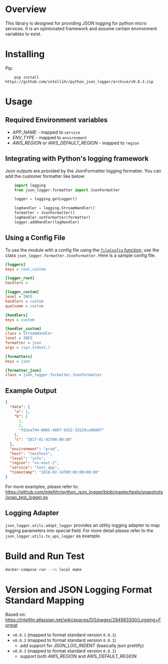 # Overview

This library is designed for providing JSON logging for python micro services.
It is an opinionated framework and assume certain environment variables to exist.

# Installing

Pip:

```
    pip install https://github.com/intellihr/python_json_logger/archive/v0.0.3.zip
```


# Usage

## Required Environment variables

- *APP_NAME* - mapped to `service`
- *ENV_TYPE* - mapped to `environment`
- *AWS_REGION* or *AWS_DEFAULT_REGION* - mapped to `region`

## Integrating with Python's logging framework

Json outputs are provided by the JsonFormatter logging formatter. You can add the customer formatter like below:

```python
    import logging
    from json_logger.formatter import JsonFormatter

    logger = logging.getLogger()

    logHandler = logging.StreamHandler()
    formatter = JsonFormatter()
    logHandler.setFormatter(formatter)
    logger.addHandler(logHandler)
```

## Using a Config File

To use the module with a config file using the [`fileConfig` function](https://docs.python.org/3/library/logging.config.html#logging.config.fileConfig), use the class `json_logger.formatter.JsonFormatter`. Here is a sample config file.

```ini
[loggers]
keys = root,custom

[logger_root]
handlers =

[logger_custom]
level = INFO
handlers = custom
qualname = custom

[handlers]
keys = custom

[handler_custom]
class = StreamHandler
level = INFO
formatter = json
args = (sys.stdout,)

[formatters]
keys = json

[formatter_json]
class = json_logger.formatter.JsonFormatter
```

## Example Output

```json
{
  "data": {
    "a": 1,
    "b": [
      1,
      2,
      "fd2ea794-8605-4067-9152-33529ca96807"
    ],
    "c": "2017-01-02T00:00:00"
  },
  "environment": "prod",
  "host": "testhost",
  "level": "info",
  "region": "us-east-2",
  "service": "test_app",
  "timestamp": "2018-02-14T00:00:00+00:00"
}
```

For more examples, please refer to: https://github.com/intellihr/python_json_logger/blob/master/tests/snapshots/snap_test_logger.py


## Logging Adapter

`json_logger.utils.adapt_logger` provides an utility logging adapter to map logging parameters
into special field. For more detail please refer to the `json_logger.utils.to_api_logger` as example.

# Build and Run Test

```bash
docker-compose run --rm local make
```


# Version and JSON Logging Format Standard Mapping

Based on: https://intellihr.atlassian.net/wiki/spaces/DG/pages/284983300/Logging+Format

- `v0.0.1` (mapped to format standard version `0.0.1`)
- `v0.0.2` (mapped to format standard version `0.0.1`)
  - add support for JSON_LOG_INDENT (basically json prettify)
- `v0.0.3` (mapped to format standard version `0.0.1`)
  - support both AWS_REGION and AWS_DEFAULT_REGION
